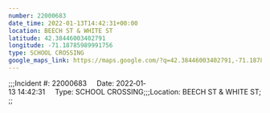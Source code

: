 ```yaml
---
number: 22000683
date_time: 2022-01-13T14:42:31+00:00
location: BEECH ST & WHITE ST
latitude: 42.38446003402791
longitude: -71.18785989991756
type: SCHOOL CROSSING
google_maps_link: https://maps.google.com/?q=42.38446003402791,-71.18785989991756
---
```


;;;Incident #: 22000683     Date: 2022‐01‐13 14:42:31     Type: SCHOOL CROSSING;;;Location: BEECH ST & WHITE ST;;;
